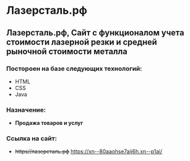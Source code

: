 # Лазерсталь.рф

## Лазерсталь.рф, Сайт с функционалом учета стоимости лазерной резки и средней рыночной стоимости металла

### Постороен на базе следующих технологий:

- HTML
- CSS
- Java

### Назначение:

- **Продажа товаров и услуг**

### Ссылка на сайт:

- ~~https//лазерсталь.рф~~ https://xn--80aaohse7aij6h.xn--p1ai/
